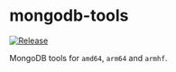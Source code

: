 # mongodb-tools
[![Release](https://github.com/mmontes11/mongodb-tools/workflows/Release/badge.svg)](https://github.com/mmontes11/mongodb-tools/actions?query=workflow%3ARelease)


MongoDB tools for `amd64`, `arm64` and `armhf`.